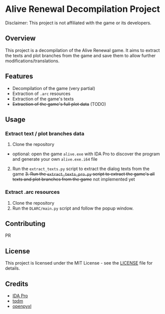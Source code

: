 # Alive Renewal Decompilation Project

Disclaimer: This project is not affiliated with the game or its developers.

## Overview

This project is a decompilation of the Alive Renewal game. It aims to extract the texts and plot branches from the game and save them to allow further modifications/translations.

## Features

- Decompilation of the game (very partial)
- Extraction of `.arc` resources
- Extraction of the game's texts
- ~~Extraction of the game's full plot data~~ (TODO)

## Usage

### Extract text / plot branches data

1. Clone the repository
- optional: open the game `alive.exe` with IDA Pro to discover the program and generate your own `alive.exe.i64` file
2. Run the `extract_texts.py` script to extract the dialog texts from the game
~~3. Run the `extract_texts_pro.py` script to extract the game's all texts and plot branches from the game~~ not implemented yet

### Extract .arc resources

1. Clone the repository
2. Run the `DLARC/main.py` script and follow the popup window.

## Contributing

PR

## License

This project is licensed under the MIT License - see the [LICENSE](LICENSE) file for details.

## Credits

- [IDA Pro](https://www.hex-rays.com/products/ida/)
- [tqdm](https://github.com/tqdm/tqdm)
- [openpyxl](https://openpyxl.readthedocs.io/en/stable/)

